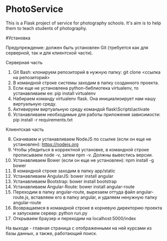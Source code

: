 # PhotoService

This is a Flask project of service for photography schools. It's aim is to help them to teach students of photography.

#Установка

Предупреждение: должен быть установлен Git (требуется как для серверной, так и для клиентской части).

Серверная часть

1. Git Bash: клонируем репозиторий в нужную папку: git clone <ссылка на репозиторий>
2. В командной строке системы заходим в папку созданного проекта.
3. Если еще не установлена python-библиотека virtualenv, то устанавливаем ее: pip install virtualenv
4. Набираем команду virtualenv flask. Она инициализирует нам нашу виртуальную среду.
5. Активируем виртуальную среду командой flask\Scripts\activate
6. Устанавливаем необходимые для работы приложения зависимости: pip install -r requirements.txt

Клиентская часть

8. Скачиваем и устанавливаем NodeJS по ссылке (если он еще не установлен): https://nodejs.org
9. Чтобы убедиться в корректной установке, в командной строке прописываем node -v, затем npm -v. Должны вывестись версии.
10. Устанавливаем Bower (если он еще не установлен): npm install -g bower
11. В командной строке заходим в папку app/static
12. Устанавливаем AngularJS: bower install angular
13. Устанавливаем Bootstrap: bower install bootstrap
14. Устанавливаем Angular-Route: bower install angular-route
15. Переходим в папку angular-route, вырезаем оттуда файл angular-route.js, вставляем его в папку angular, и удаляем ненужную папку angular-route 
16. Возвращаемся в командной строке в корневую директорию проекта и запускаем сервер: python run.py
17. Открываем браузер и переходим на localhost:5000/index

На выходе - главная страница с отображенными на ней курсами из базы данных, а также, работающий поиск.
